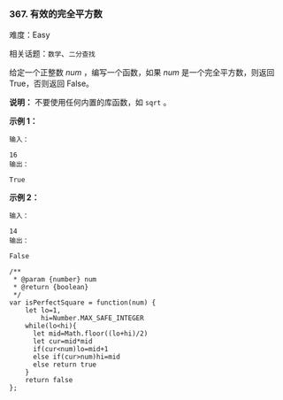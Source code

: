 ### 367. 有效的完全平方数

难度：Easy

相关话题：`数学`、`二分查找`

给定一个正整数 *num* ，编写一个函数，如果 *num*  是一个完全平方数，则返回 True，否则返回 False。



**说明：** 不要使用任何内置的库函数，如  `sqrt` 。



**示例 1：** 





```
输入：

16
输出：

True
```


**示例 2：** 





```
输入：

14
输出：

False

```



```
/**
 * @param {number} num
 * @return {boolean}
 */
var isPerfectSquare = function(num) {
    let lo=1,
        hi=Number.MAX_SAFE_INTEGER
    while(lo<hi){
      let mid=Math.floor((lo+hi)/2)
      let cur=mid*mid
      if(cur<num)lo=mid+1
      else if(cur>num)hi=mid
      else return true     
    }
    return false
};



```

